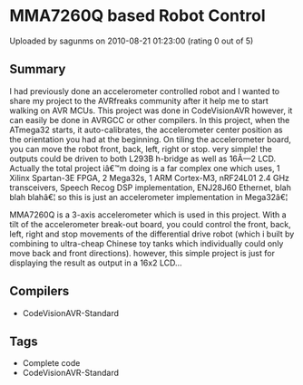 # MMA7260Q based Robot Control

Uploaded by sagunms on 2010-08-21 01:23:00 (rating 0 out of 5)

## Summary

I had previously done an accelerometer controlled robot and I wanted to share my project to the AVRfreaks community after it help me to start walking on AVR MCUs. This project was done in CodeVisionAVR however, it can easily be done in AVRGCC or other compilers. In this project, when the ATmega32 starts, it auto-calibrates, the accelerometer center position as the orientation you had at the beginning. On tiling the accelerometer board, you can move the robot front, back, left, right or stop. very simple! the outputs could be driven to both L293B h-bridge as well as 16Ã—2 LCD. Actually the total project iâ€™m doing is a far complex one which uses, 1 Xilinx Spartan-3E FPGA, 2 Mega32s, 1 ARM Cortex-M3, nRF24L01 2.4 GHz transceivers, Speech Recog DSP implementation, ENJ28J60 Ethernet, blah blah blahâ€¦ so this is just an accelerometer implementation in Mega32â€¦


MMA7260Q is a 3-axis accelerometer which is used in this project. With a tilt of the accelerometer break-out board, you could control the front, back, left, right and stop movements of the differential drive robot (which i built by combining to ultra-cheap Chinese toy tanks which individually could only move back and front directions). however, this simple project is just for displaying the result as output in a 16x2 LCD...

## Compilers

- CodeVisionAVR-Standard

## Tags

- Complete code
- CodeVisionAVR-Standard
